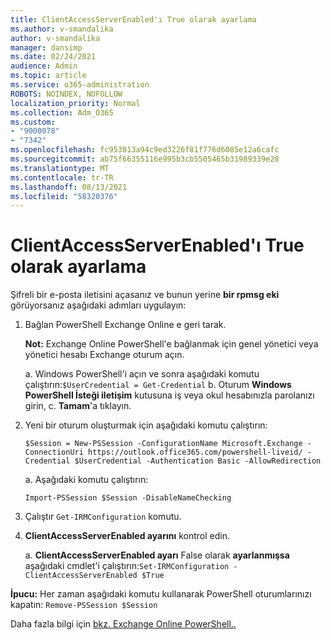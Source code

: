 ```yaml
---
title: ClientAccessServerEnabled'ı True olarak ayarlama
ms.author: v-smandalika
author: v-smandalika
manager: dansimp
ms.date: 02/24/2021
audience: Admin
ms.topic: article
ms.service: o365-administration
ROBOTS: NOINDEX, NOFOLLOW
localization_priority: Normal
ms.collection: Adm_O365
ms.custom:
- "9000078"
- "7342"
ms.openlocfilehash: fc953813a94c9ed3226f81f776d6085e12a6cafc
ms.sourcegitcommit: ab75f66355116e995b3cb5505465b31989339e28
ms.translationtype: MT
ms.contentlocale: tr-TR
ms.lasthandoff: 08/13/2021
ms.locfileid: "58320376"
---
```

# <a name="set-clientaccessserverenabled-to-true"></a>ClientAccessServerEnabled'ı True olarak ayarlama

Şifreli bir e-posta iletisini açasanız ve bunun yerine **bir rpmsg eki** görüyorsanız aşağıdaki adımları uygulayın:

1. Bağlan PowerShell Exchange Online e geri tarak.

    **Not:** Exchange Online PowerShell'e bağlanmak için genel yönetici veya yönetici hesabı Exchange oturum açın.

   a. Windows PowerShell'i açın ve sonra aşağıdaki komutu çalıştırın:`$UserCredential = Get-Credential`
   b. Oturum **Windows PowerShell İsteği iletişim** kutusuna iş veya okul hesabınızla parolanızı girin, c. **Tamam**'a tıklayın. 

2. Yeni bir oturum oluşturmak için aşağıdaki komutu çalıştırın:

    `$Session = New-PSSession -ConfigurationName Microsoft.Exchange -ConnectionUri https://outlook.office365.com/powershell-liveid/ -Credential $UserCredential -Authentication Basic -AllowRedirection`

    a. Aşağıdaki komutu çalıştırın:
    
    `Import-PSSession $Session -DisableNameChecking`

3. Çalıştır `Get-IRMConfiguration` komutu.

4. **ClientAccessServerEnabled ayarını** kontrol edin. 

    a. **ClientAccessServerEnabled ayarı** False olarak **ayarlanmışsa** aşağıdaki cmdlet'i çalıştırın:`Set-IRMConfiguration -ClientAccessServerEnabled $True`

**İpucu:** Her zaman aşağıdaki komutu kullanarak PowerShell oturumlarınızı kapatın: `Remove-PSSession $Session`

Daha fazla bilgi için [bkz. Exchange Online PowerShell..](https://docs.microsoft.com/powershell/exchange/connect-to-exchange-online-powershell)

